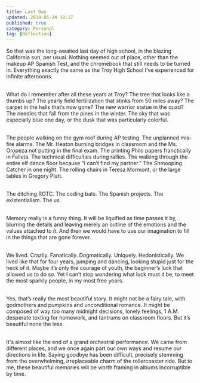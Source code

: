 ```yaml
---
title: Last Day
updated: 2019-05-24 18:17
published: true
category: Personal
tag: [Reflection]
---
```


So that was the long-awaited last day of high school, in the blazing California sun, per usual. Nothing seemed out of place, other than the makeup AP Spanish Test, and the chromebook that still needs to be turned in. Everything exactly the same as the Troy High School I’ve experienced for infinite afternoons. 
<br/><br/>

What do I remember after all these years at Troy? The tree that looks like a thumbs up? The yearly field fertilization that stinks from 50 miles away? The carpet in the halls that’s now gone? The new warrior statue in the quad? The needles that fall from the pines in the winter. The sky that was especially blue one day, or the dusk that was particularly colorful. 
<br/><br/>

The people walking on the gym roof during AP testing. The unplanned mis-fire alarms. The Mr. Heaton burning bridges in classroom and the Ms. Oropeza not putting in the final exam. The printing Philo papers franctically in Falleta. The technical difficulties during rallies. The walking through the entire elf dance floor because “I can’t find my partner.” The Shmooping Catcher in one night. The rolling chairs in Teresa Mormont, or the large tables in Gregory Platt.
<br/><br/>

The ditching ROTC. The coding bats. The Spanish projects. The existentialism. The us.
<br/><br/>

Memory really is a funny thing. It will be liquified as time passes it by, blurring the details and leaving merely an outline of the emotions and the values attached to it. And then we would have to use our imagination to fill in the things that are gone forever. 
<br/><br/>

We lived. Crazily. Fanatically. Dogmatically. Uniquely. Hedonistically. We lived like that for four years, jumping and dancing, looking stupid just for the heck of it. Maybe it’s only the courage of youth, the beginner’s luck that allowed us to do so. Yet I can’t stop wondering what luck must it be, to meet the most sparkly people, in my most free years. 
<br/><br/>

Yes, that’s really the most beautiful story. It might not be a fairy tale, with godmothers and pumpkins and unconditional romance. It might be composed of way too many midnight decisions, lonely feelings, 1 A.M. desperate texting for homework, and tantrums on classroom floors. But it’s beautiful none the less.
<br/><br/>

It's almost like the end of a grand orchestral performance. We came from different places, and we once again part our own ways and resume our directions in life. Saying goodbye has been difficult, precisely stemming from the overwhelming, irreplaceable charm of the rollercoaster ride. But to me, these beautiful memories will be worth framing in albums incorruptible by time.
